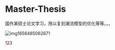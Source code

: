 # Master-Thesis

国外某硕士论文学习，用以复刻潮流模型的优化等等。。。

![img1656485062671](https://user-images.githubusercontent.com/77873833/177945759-0106ef03-73cf-4ecc-828e-4d3afd61ba5c.png)


123
